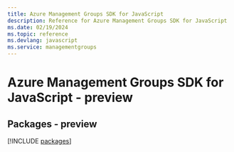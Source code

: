 ```yaml
---
title: Azure Management Groups SDK for JavaScript
description: Reference for Azure Management Groups SDK for JavaScript
ms.date: 02/19/2024
ms.topic: reference
ms.devlang: javascript
ms.service: managementgroups
---
```

# Azure Management Groups SDK for JavaScript - preview
## Packages - preview
[!INCLUDE [packages](management-groups-index.md)]